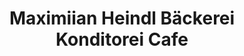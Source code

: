 ---
title: "Maximiian Heindl Bäckerei Konditorei Cafe"
url: /naarn-im-machlande/maximiian-heindl-baeckerei-konditorei-cafe/
shop: Bäckerei
---